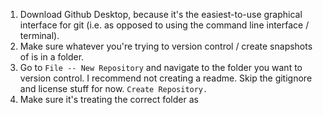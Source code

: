 1. Download Github Desktop, because it's the easiest-to-use graphical interface for git (i.e. as opposed to using the command line interface / terminal). 
2. Make sure whatever you're trying to version control / create snapshots of is in a folder.
3. Go to `File -- New Repository` and navigate to the folder you want to version control. I recommend not creating a readme. Skip the gitignore and license stuff for now. `Create Repository.`
4. Make sure it's treating the correct folder as 